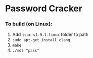 # Password Cracker

### To build (on Linux):

1. Add `ispc-v1.9.1-linux` folder to path
2. `sudo apt-get install clang`
3. `make`
4. `./md5 "pass"`
